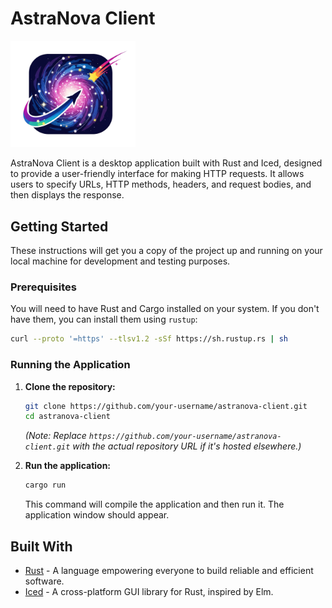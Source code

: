 # AstraNova Client

<img src="assets/logo-bg.png" alt="AstraNova Logo" width="200">

AstraNova Client is a desktop application built with Rust and Iced, designed to provide a user-friendly interface for making HTTP requests. It allows users to specify URLs, HTTP methods, headers, and request bodies, and then displays the response.

## Getting Started

These instructions will get you a copy of the project up and running on your local machine for development and testing purposes.

### Prerequisites

You will need to have Rust and Cargo installed on your system. If you don't have them, you can install them using `rustup`:

```bash
curl --proto '=https' --tlsv1.2 -sSf https://sh.rustup.rs | sh
```

### Running the Application

1.  **Clone the repository:**

    ```bash
    git clone https://github.com/your-username/astranova-client.git
    cd astranova-client
    ```

    *(Note: Replace `https://github.com/your-username/astranova-client.git` with the actual repository URL if it's hosted elsewhere.)*

2.  **Run the application:**

    ```bash
    cargo run
    ```

    This command will compile the application and then run it. The application window should appear.

## Built With

*   [Rust](https://www.rust-lang.org/) - A language empowering everyone to build reliable and efficient software.
*   [Iced](https://iced.rs/) - A cross-platform GUI library for Rust, inspired by Elm.
